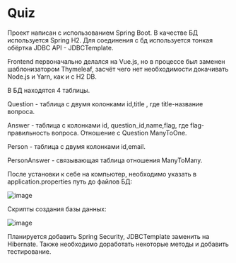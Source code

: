 # Quiz
Проект написан с использованием Spring Boot. В качестве БД используется Spring H2. Для соединения с бд используется тонкая обёртка JDBC API - JDBCTemplate.

Frontend первоначально делался на Vue.js, но в процессе был заменен шаблонизатором Thymeleaf, засчёт чего нет необходимости докачивать Node.js и Yarn, как и с H2 DB.

В БД находятся 4 таблицы. 

Question - таблица с двумя колонками id,title , где title-название вопроса.

Answer - таблица с колонками id, question_id,name,flag, где flag-правильность вопроса. Отношение с Question ManyToOne.

Person -  таблица с двумя колонками id,email.

PersonAnswer - связывающая таблица отношения ManyToMany.

После установки к себе на компьютер, необходимо указать в application.properties путь до файлов БД:

![image](https://user-images.githubusercontent.com/81090666/224555110-7cf6a227-6ba2-4558-9b65-f90d50e8f726.png)

Скрипты создания базы данных:

![image](https://user-images.githubusercontent.com/81090666/225129757-92a5c9a1-eedb-4bbd-9c03-8a87fa8a185b.png)

Планируется добавить Spring Security, JDBCTemplate заменить на Hibernate. Также необходимо доработать некоторые методы и добавить тестирование. 
